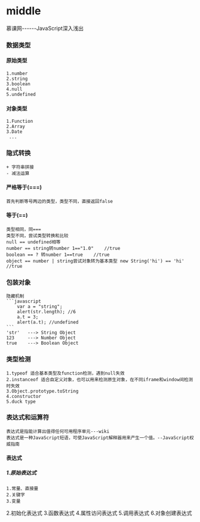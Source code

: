 # middle
慕课网------JavaScript深入浅出

### 数据类型
####    原始类型
    1.number
    2.string
    3.boolean
    4.null
    5.undefined
#### 对象类型
    1.Function
    2.Array
    3.Date
     ...


### 隐式转换
    + 字符串拼接
    - 减法运算
#### 严格等于(===)
    首先判断等号两边的类型，类型不同，直接返回false
#### 等于(==)
    类型相同，同===
    类型不同，尝试类型转换和比较
    null == undefined相等
    number == string转number 1=="1.0"    //true
    boolean == ? 转number 1==true    //true
    object == number | string尝试对象转为基本类型 new String('hi') == 'hi'    //true

### 包装对象
    隐藏机制
    ```javascript
        var a = "string";
        alert(str.length); //6
        a.t = 3;
        alert(a.t); //undefined
    ```
    'str'   ---> String Object
    123     ---> Number Object
    true    ---> Boolean Object
### 类型检测
    1.typeof 适合基本类型及function检测，遇到null失效
    2.instanceof 适合自定义对象，也可以用来检测原生对象，在不同iframe和window间检测时失效
    3.Object.prototype.toString
    4.constructor
    5.duck type

### 表达式和运算符
    表达式是指能计算出值得任何可用程序单元---wiki
    表达式是一种JavaScript短语，可使JavaScript解释器用来产生一个值。--JavaScript权威指南
#### 表达式
##### 1.原始表达式
    1.常量、直接量
    2.关键字
    3.变量
2.初始化表达式
3.函数表达式
4.属性访问表达式
5.调用表达式
6.对象创建表达式

        